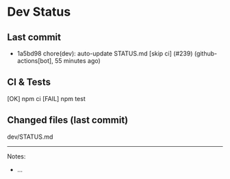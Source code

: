 # Dev Status

## Last commit
- 1a5bd98 chore(dev): auto-update STATUS.md [skip ci] (#239) (github-actions[bot], 55 minutes ago)
## CI & Tests
[OK] npm ci
[FAIL] npm test

## Changed files (last commit)
dev/STATUS.md

---
Notes:
- ...
